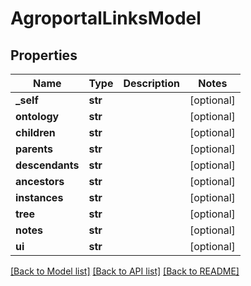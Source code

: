 # AgroportalLinksModel

## Properties
Name | Type | Description | Notes
------------ | ------------- | ------------- | -------------
**_self** | **str** |  | [optional] 
**ontology** | **str** |  | [optional] 
**children** | **str** |  | [optional] 
**parents** | **str** |  | [optional] 
**descendants** | **str** |  | [optional] 
**ancestors** | **str** |  | [optional] 
**instances** | **str** |  | [optional] 
**tree** | **str** |  | [optional] 
**notes** | **str** |  | [optional] 
**ui** | **str** |  | [optional] 

[[Back to Model list]](../README.md#documentation-for-models) [[Back to API list]](../README.md#documentation-for-api-endpoints) [[Back to README]](../README.md)


